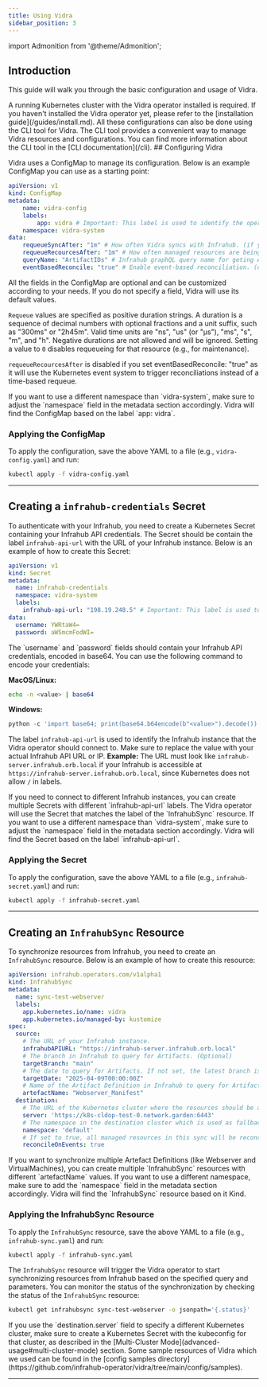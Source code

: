 ```yaml
---
title: Using Vidra
sidebar_position: 3
---
```

import Admonition from '@theme/Admonition';

## Introduction

This guide will walk you through the basic configuration and usage of Vidra.

<Admonition type="warning" title="Warning">
A running Kubernetes cluster with the Vidra operator installed is required. If you haven't installed the Vidra operator yet, please refer to the [installation guide](/guides/install.md).
</Admonition>
<Admonition type="note" title="Note">
All these configurations can also be done using the CLI tool for Vidra. The CLI tool provides a convenient way to manage Vidra resources and configurations. You can find more information about the CLI tool in the [CLI documentation](/cli).
</Admonition>
## Configuring Vidra

Vidra uses a ConfigMap to manage its configuration. Below is an example ConfigMap you can use as a starting point:

```yaml
apiVersion: v1
kind: ConfigMap
metadata:
    name: vidra-config
    labels:
        app: vidra # Important: This label is used to identify the operator's resources.
    namespace: vidra-system
data:
    requeueSyncAfter: "1m" # How often Vidra syncs with Infrahub. (if you do not want to use the default value of 1 minute)
    requeueRecourcesAfter: "1m" # How often managed resources are being reconciled. (if you do not want to use the default value of 10 minutes)
    queryName: "ArtifactIDs" # Infrahub graphQL query name for geting Artifact IDs. (if you do not want to use the default value of "ArtifactIDs")
    eventBasedReconcile: "true" # Enable event-based reconciliation. (default is false)
```
<Admonition type="note" title="Note">
All the fields in the ConfigMap are optional and can be customized according to your needs. If you do not specify a field, Vidra will use its default values.
</Admonition>

`Requeue` values are specified as positive duration strings. A duration is a sequence of decimal numbers with optional fractions and a unit suffix, such as "300ms" or "2h45m". Valid time units are "ns", "us" (or "µs"), "ms", "s", "m", and "h". Negative durations are not allowed and will be ignored. Setting a value to `0` disables requeueing for that resource (e.g., for maintenance).

`requeueRecourcesAfter` is disabled if you set eventBasedReconcile: "true" as it will use the Kubernetes event system to trigger reconciliations instead of a time-based requeue.


<Admonition type="note" title="Note">
If you want to use a different namespace than `vidra-system`, make sure to adjust the `namespace` field in the metadata section accordingly. Vidra will find the ConfigMap based on the label `app: vidra`.  
</Admonition>

### Applying the ConfigMap

To apply the configuration, save the above YAML to a file (e.g., `vidra-config.yaml`) and run:

```sh
kubectl apply -f vidra-config.yaml
```

---

## Creating a `infrahub-credentials` Secret
To authenticate with your Infrahub, you need to create a Kubernetes Secret containing your Infrahub API credentials. The Secret should be contain the label `infrahub-api-url` with the URL of your Infrahub instance. Below is an example of how to create this Secret:

```yaml
apiVersion: v1
kind: Secret
metadata:
  name: infrahub-credentials
  namespace: vidra-system
  labels:
    infrahub-api-url: "198.19.248.5" # Important: This label is used to identify the operator's resources.
data:
  username: YWRtaW4=
  password: aW5mcmFodWI=
```

<Admonition type="note" title="Note">
The `username` and `password` fields should contain your Infrahub API credentials, encoded in base64. You can use the following command to encode your credentials:

**MacOS/Linux:**
```sh
echo -n <value> | base64
```
**Windows:**
```Python
python -c 'import base64; print(base64.b64encode(b"<value>").decode())' 
```
</Admonition>

The label `infrahub-api-url` is used to identify the Infrahub instance that the Vidra operator should connect to. Make sure to replace the value with your actual Infrahub API URL or IP. 
**Example:** The URL must look like `infrahub-server.infrahub.orb.local` if your Infrahub is accessible at `https://infrahub-server.infrahub.orb.local`, since Kubernetes does not allow `/` in labels.

<Admonition type="note" title="Note">
If you need to connect to different Infrahub instances, you can create multiple Secrets with different `infrahub-api-url` labels. The Vidra operator will use the Secret that matches the label of the `InfrahubSync` resource.
</Admonition>

<Admonition type="note" title="Note">
If you want to use a different namespace than `vidra-system`, make sure to adjust the `namespace` field in the metadata section accordingly. Vidra will find the Secret based on the label `infrahub-api-url`.
</Admonition>

### Applying the Secret

To apply the configuration, save the above YAML to a file (e.g., `infrahub-secret.yaml`) and run:

```sh
kubectl apply -f infrahub-secret.yaml
```
---

## Creating an `InfrahubSync` Resource
To synchronize resources from Infrahub, you need to create an `InfrahubSync` resource. Below is an example of how to create this resource:

```yaml
apiVersion: infrahub.operators.com/v1alpha1
kind: InfrahubSync
metadata:
  name: sync-test-webserver
  labels:
    app.kubernetes.io/name: vidra
    app.kubernetes.io/managed-by: kustomize
spec:
  source:
    # The URL of your Infrahub instance.
    infrahubAPIURL: "https://infrahub-server.infrahub.orb.local"
    # The branch in Infrahub to query for Artifacts. (Optional)
    targetBranch: "main"
    # The date to query for Artifacts. If not set, the latest branch is used. (Optional)
    targetDate: "2025-04-09T00:00:00Z"
    # Name of the Artifact Definition in Infrahub to query for Artifacts containing k8s manifests.
    artefactName: "Webserver_Manifest"
  destination:
    # The URL of the Kubernetes cluster where the resources should be applied (Multi-cluster mode). If set to "https://kubernetes.default.svc" or not set at all, the current cluster is used. (Optional)
    server: 'https://k8s-cldop-test-0.network.garden:6443'
    # The namespace in the destination cluster which is used as fallback if the managed resources do not have a namespace defined. If not set, the default namespace is used. (Optional)
    namespace: 'default'
    # If set to true, all managed resources in this sync will be reconciled on events (e.g., creation, update, deletion) instead of a time-based requeue. Default is false. (Optional)
    reconcileOnEvents: true
```
<Admonition type="note" title="Note">
If you want to synchronize multiple Artefact Definitions (like Webserver and VirtualMachines), you can create multiple `InfrahubSync` resources with different `artefactName` values.
</Admonition>

<Admonition type="note" title="Note">
If you want to use a different namespace, make sure to add the `namespace` field in the metadata section accordingly. Vidra will find the `InfrahubSync` resource based on it Kind.
</Admonition>


### Applying the InfrahubSync Resource
To apply the `InfrahubSync` resource, save the above YAML to a file (e.g., `infrahub-sync.yaml`) and run:

```sh
kubectl apply -f infrahub-sync.yaml
```


The `InfrahubSync` resource will trigger the Vidra operator to start synchronizing resources from Infrahub based on the specified query and parameters. You can monitor the status of the synchronization by checking the status of the `InfrahubSync` resource:

```sh
kubectl get infrahubsync sync-test-webserver -o jsonpath='{.status}'
```

<Admonition type="note" title="Note">
If you use the `destination.server` field to specify a different Kubernetes cluster, make sure to create a Kubernetes Secret with the kubeconfig for that cluster, as described in the [Multi-Cluster Mode](advanced-usage#multi-cluster-mode) section.
</Admonition>

<Admonition type="note" title="Note">
Some sample resources of Vidra which we used can be found in the [config samples directory](https://github.com/infrahub-operator/vidra/tree/main/config/samples).
</Admonition>

---
